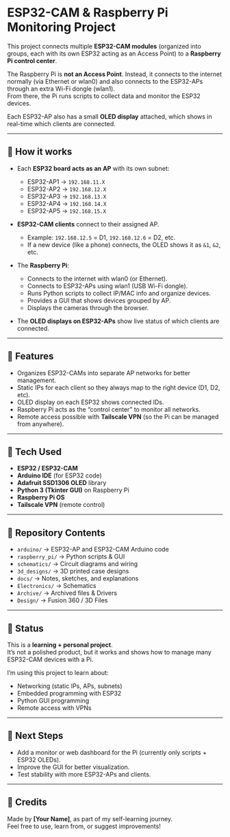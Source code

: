 # ESP32-CAM & Raspberry Pi Monitoring Project

This project connects multiple **ESP32-CAM modules** (organized into groups, each with its own ESP32 acting as an Access Point) to a **Raspberry Pi control center**.  

The Raspberry Pi is **not an Access Point**. Instead, it connects to the internet normally (via Ethernet or wlan0) and also connects to the ESP32-APs through an extra Wi-Fi dongle (wlan1).  
From there, the Pi runs scripts to collect data and monitor the ESP32 devices.

Each ESP32-AP also has a small **OLED display** attached, which shows in real-time which clients are connected.

---

## 🔹 How it works

- Each **ESP32 board acts as an AP** with its own subnet:  
  - ESP32-AP1 → `192.168.11.X`  
  - ESP32-AP2 → `192.168.12.X`  
  - ESP32-AP3 → `192.168.13.X`  
  - ESP32-AP4 → `192.168.14.X`  
  - ESP32-AP5 → `192.168.15.X`  

- **ESP32-CAM clients** connect to their assigned AP.  
  - Example: `192.168.12.5` = D1, `192.168.12.6` = D2, etc.  
  - If a new device (like a phone) connects, the OLED shows it as `&1`, `&2`, etc.

- The **Raspberry Pi**:  
  - Connects to the internet with wlan0 (or Ethernet).  
  - Connects to ESP32-APs using wlan1 (USB Wi-Fi dongle).  
  - Runs Python scripts to collect IP/MAC info and organize devices.  
  - Provides a GUI that shows devices grouped by AP.
  - Displays the cameras through the browser.

- The **OLED displays on ESP32-APs** show live status of which clients are connected.  

---

## 🔹 Features

- Organizes ESP32-CAMs into separate AP networks for better management.  
- Static IPs for each client so they always map to the right device (D1, D2, etc).  
- OLED display on each ESP32 shows connected IDs.  
- Raspberry Pi acts as the “control center” to monitor all networks.  
- Remote access possible with **Tailscale VPN** (so the Pi can be managed from anywhere).  

---

## 🔹 Tech Used
- **ESP32 / ESP32-CAM**  
- **Arduino IDE** (for ESP32 code)  
- **Adafruit SSD1306 OLED** library  
- **Python 3 (Tkinter GUI)** on Raspberry Pi  
- **Raspberry Pi OS**  
- **Tailscale VPN** (remote control)  

---

## 🔹 Repository Contents
- `arduino/` → ESP32-AP and ESP32-CAM Arduino code  
- `raspberry_pi/` → Python scripts & GUI  
- `schematics/` → Circuit diagrams and wiring  
- `3d_designs/` → 3D printed case designs  
- `docs/` → Notes, sketches, and explanations
- `Electronics/` → Schematics
- `Archive/` → Archived files & Drivers
- `Design/` → Fusion 360 / 3D Files  

---

## 🔹 Status
This is a **learning + personal project**.  
It’s not a polished product, but it works and shows how to manage many ESP32-CAM devices with a Pi.  

I’m using this project to learn about:  
- Networking (static IPs, APs, subnets)  
- Embedded programming with ESP32  
- Python GUI programming  
- Remote access with VPNs  

---

## 🔹 Next Steps
- Add a monitor or web dashboard for the Pi (currently only scripts + ESP32 OLEDs).  
- Improve the GUI for better visualization.  
- Test stability with more ESP32-APs and clients.  

---

## 🔹 Credits
Made by **[Your Name]**, as part of my self-learning journey.  
Feel free to use, learn from, or suggest improvements!  
